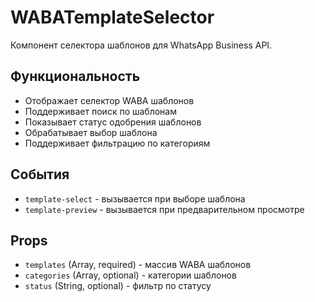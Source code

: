 # WABATemplateSelector

Компонент селектора шаблонов для WhatsApp Business API.

## Функциональность

- Отображает селектор WABA шаблонов
- Поддерживает поиск по шаблонам
- Показывает статус одобрения шаблонов
- Обрабатывает выбор шаблона
- Поддерживает фильтрацию по категориям

## События

- `template-select` - вызывается при выборе шаблона
- `template-preview` - вызывается при предварительном просмотре

## Props

- `templates` (Array, required) - массив WABA шаблонов
- `categories` (Array, optional) - категории шаблонов
- `status` (String, optional) - фильтр по статусу
